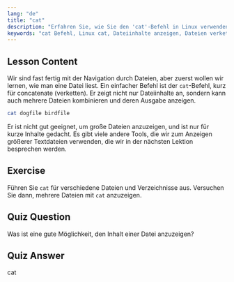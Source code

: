 ```yaml
---
lang: "de"
title: "cat"
description: "Erfahren Sie, wie Sie den 'cat'-Befehl in Linux verwenden, um Dateiinhalte anzuzeigen und Dateien zu verketten. Eine anfängerfreundliche Anleitung zu grundlegenden Linux-Befehlen."
keywords: "cat Befehl, Linux cat, Dateiinhalte anzeigen, Dateien verketten, Linux Befehle, Linux für Anfänger, Linux Tutorial, Linux Anleitung"
---
```


## Lesson Content

Wir sind fast fertig mit der Navigation durch Dateien, aber zuerst wollen wir lernen, wie man eine Datei liest. Ein einfacher Befehl ist der `cat`-Befehl, kurz für concatenate (verketten). Er zeigt nicht nur Dateiinhalte an, sondern kann auch mehrere Dateien kombinieren und deren Ausgabe anzeigen.

```bash
cat dogfile birdfile
```

Er ist nicht gut geeignet, um große Dateien anzuzeigen, und ist nur für kurze Inhalte gedacht. Es gibt viele andere Tools, die wir zum Anzeigen größerer Textdateien verwenden, die wir in der nächsten Lektion besprechen werden.

## Exercise

Führen Sie `cat` für verschiedene Dateien und Verzeichnisse aus. Versuchen Sie dann, mehrere Dateien mit `cat` anzuzeigen.

## Quiz Question

Was ist eine gute Möglichkeit, den Inhalt einer Datei anzuzeigen?

## Quiz Answer

cat
